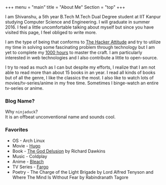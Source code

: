 +++
menu = "main"
title = "About Me"
Section = "top"
+++

I am Shivanshu, a 5th year B.Tech M.Tech Dual Degree student at IIT Kanpur studying Computer Science and Engineering. I will graduate in summer 2016. I feel a little uncomfortable talking about myself but since you have visited this page, I feel obliged to write more.

I am the type of being that conforms to [The Hacker Attitude](http://www.catb.org/esr/faqs/hacker-howto.html#attitude) and try to utilize my time in solving some fascinating problem through technology but I am yet to complete my [1000 hours](http://www.wisdomgroup.com/blog/10000-hours-of-practice/) to master the craft. I am particularly interested in web technologies and I also contribute a little to open-source.

I try to read as much as I can but despite my efforts, I realize that I am not able to read more than about 15 books in an year. I read all kinds of books but of all the genre, I like the classics the most. I also like to watch lots of movies/tv-series/anime in my free time. Sometimes I binge-watch an entire tv-series or anime.

### Blog Name?
 Why `ninjaduck`?  
 It is an offbeat unconventional name and sounds cool.

### Favorites

* OS - Arch Linux
* Movie - [Hugo](http://www.imdb.com/title/tt0970179/)
* Book - [The God Delusion](https://www.goodreads.com/book/show/14743.The_God_Delusion) by Richard Dawkins
* Music - Coldplay
* Anime - [Bleach](http://www.imdb.com/title/tt0434665/)
* TV Series - [Fargo](http://www.imdb.com/title/tt2802850/)
* Poetry - The Charge of the Light Brigade by Lord Alfred Tenyson and Where The Mind Is Without Fear by Rabindranath Tagore 

[1]: https://facebook.com/shivanshuag
[2]: https://google.com/+ShivanshuAgrawal
[3]: https://github.com/shivanshuag
[4]: https://twitter.com/shivanshuagw
[5]: http://in.linkedin.com/pub/shivanshu-agrawal/65/309/74
[6]: https://www.goodreads.com/user/show/25479921-shivanshu-agrawal
